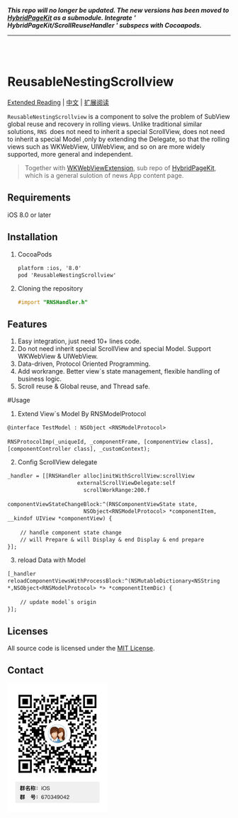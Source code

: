 _**This repo will no longer be updated. The new versions has been moved to [HybridPageKit](https://github.com/dequan1331/HybridPageKit) as a submodule. Integrate ' HybridPageKit/ScrollReuseHandler ' subspecs with Cocoapods.**_

***

<br>
<br>

# ReusableNestingScrollview

[Extended Reading](https://dequan1331.github.io/index-en.html) | [中文](./README_CN.md) | [扩展阅读](https://dequan1331.github.io/)

`ReusableNestingScrollview` is a component to solve the problem of SubView global reuse and recovery in rolling views. Unlike traditional similar solutions, `RNS `does not need to inherit a special ScrollView, does not need to inherit a special Model ,only by extending the Delegate, so that the rolling views such as WKWebView, UIWebView, and so on are more widely supported, more general and independent. 

> Together with [WKWebViewExtension](https://github.com/dequan1331/WKWebViewExtension), sub repo of [HybridPageKit](https://github.com/dequan1331/HybridPageKit), which is a general sulotion of news App content page.

## Requirements
iOS 8.0 or later

		
##	Installation

1.	CocoaPods
	
		platform :ios, '8.0'
		pod 'ReusableNestingScrollview'

2.	Cloning the repository

	```objective-c
	#import "RNSHandler.h"
	```


##	Features

1.	Easy integration, just need 10+ lines code.
2. 	Do not need inherit special ScrollView and special Model. Support WKWebView & UIWebView.
3.	Data-driven, Protocol Oriented Programming.
4. 	Add workrange. Better view`s state management, flexible handling of business logic.
5.	Scroll reuse & Global reuse, and Thread safe.


#Usage
		
1.	Extend View`s Model By RNSModelProtocol

```objc
@interface TestModel : NSObject <RNSModelProtocol>
	
RNSProtocolImp(_uniqueId, _componentFrame, [componentView class],[componentController class], _customContext); 

```
2.	Config ScrollView delegate

```objc
_handler = [[RNSHandler alloc]initWithScrollView:scrollView
                      externalScrollViewDelegate:self 
                        scrollWorkRange:200.f 
                        componentViewStateChangeBlock:^(RNSComponentViewState state, 
                        NSObject<RNSModelProtocol> *componentItem, __kindof UIView *componentView) {
    
    // handle component state change
    // will Prepare & will Display & end Display & end prepare
}];
```
3.	reload Data with Model

```objc
[_handler reloadComponentViewsWithProcessBlock:^(NSMutableDictionary<NSString *,NSObject<RNSModelProtocol> *> *componentItemDic) {        
	
	// update model`s origin
}];
```
## Licenses

All source code is licensed under the [MIT License](https://github.com/dequan1331/ReusableNestingScrollview/blob/master/LICENSE).

## Contact

<img src="./contact.png">
